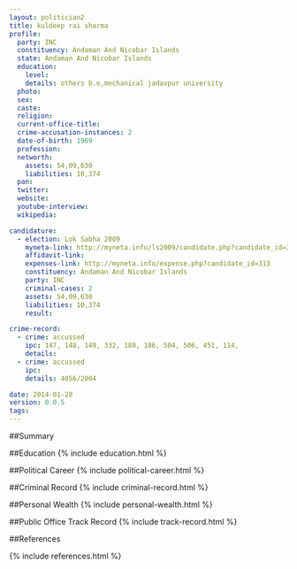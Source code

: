 ```yaml
---
layout: politician2
title: kuldeep rai sharma
profile: 
  party: INC
  constituency: Andaman And Nicobar Islands
  state: Andaman And Nicobar Islands
  education: 
    level: 
    details: others b.e,mechanical jadavpur university
  photo: 
  sex: 
  caste: 
  religion: 
  current-office-title: 
  crime-accusation-instances: 2
  date-of-birth: 1969
  profession: 
  networth: 
    assets: 54,09,630
    liabilities: 10,374
  pan: 
  twitter: 
  website: 
  youtube-interview: 
  wikipedia: 

candidature: 
  - election: Lok Sabha 2009
    myneta-link: http://myneta.info/ls2009/candidate.php?candidate_id=313
    affidavit-link: 
    expenses-link: http://myneta.info/expense.php?candidate_id=313
    constituency: Andaman And Nicobar Islands 
    party: INC
    criminal-cases: 2
    assets: 54,09,630
    liabilities: 10,374
    result:  

crime-record: 
  - crime: accussed
    ipc: 147, 148, 149, 332, 189, 186, 504, 506, 451, 114,
    details:  
  - crime: accussed
    ipc: 
    details: 4056/2004 

date: 2014-01-28
version: 0.0.5
tags: 
---
```

##Summary


##Education
{% include education.html %}


##Political Career
{% include political-career.html %}


##Criminal Record
{% include criminal-record.html %}


##Personal Wealth
{% include personal-wealth.html %}


##Public Office Track Record
{% include track-record.html %}


##References


{% include references.html %}